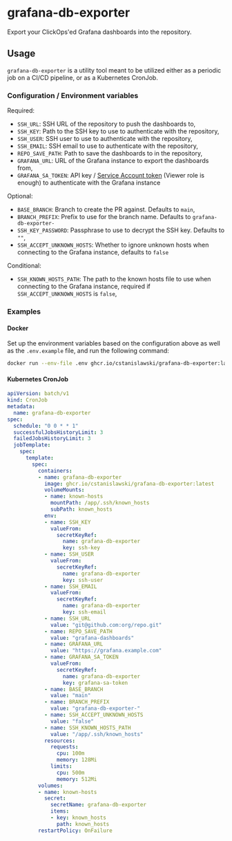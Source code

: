 # grafana-db-exporter

Export your ClickOps'ed Grafana dashboards into the repository.

## Usage

`grafana-db-exporter` is a utility tool meant to be utilized either as a periodic job on a CI/CD pipeline, or as a Kubernetes CronJob.

### Configuration / Environment variables

Required:

- `SSH_URL`: SSH URL of the repository to push the dashboards to,
- `SSH_KEY`: Path to the SSH key to use to authenticate with the repository,
- `SSH_USER`: SSH user to use to authenticate with the repository,
- `SSH_EMAIL`: SSH email to use to authenticate with the repository,
- `REPO_SAVE_PATH`: Path to save the dashboards to in the repository,
- `GRAFANA_URL`: URL of the Grafana instance to export the dashboards from,
- `GRAFANA_SA_TOKEN`: API key / [Service Account token](https://grafana.com/docs/grafana/latest/administration/service-accounts/) (Viewer role is enough) to authenticate with the Grafana instance

Optional:

- `BASE_BRANCH`: Branch to create the PR against. Defaults to `main`,
- `BRANCH_PREFIX`: Prefix to use for the branch name. Defaults to `grafana-db-exporter-`
- `SSH_KEY_PASSWORD`: Passphrase to use to decrypt the SSH key. Defaults to `""`,
- `SSH_ACCEPT_UNKNOWN_HOSTS`: Whether to ignore unknown hosts when connecting to the Grafana instance, defaults to `false`

Conditional:

- `SSH_KNOWN_HOSTS_PATH`: The path to the known hosts file to use when connecting to the Grafana instance, required if `SSH_ACCEPT_UNKNOWN_HOSTS` is `false`,

### Examples

#### Docker

Set up the environment variables based on the configuration above as well as the `.env.example` file, and run the following command:

```bash
docker run --env-file .env ghcr.io/cstanislawski/grafana-db-exporter:latest
```

#### Kubernetes CronJob

```yaml
apiVersion: batch/v1
kind: CronJob
metadata:
  name: grafana-db-exporter
spec:
  schedule: "0 0 * * 1"
  successfulJobsHistoryLimit: 3
  failedJobsHistoryLimit: 3
  jobTemplate:
    spec:
      template:
        spec:
          containers:
          - name: grafana-db-exporter
            image: ghcr.io/cstanislawski/grafana-db-exporter:latest
            volumeMounts:
            - name: known-hosts
              mountPath: /app/.ssh/known_hosts
              subPath: known_hosts
            env:
            - name: SSH_KEY
              valueFrom:
                secretKeyRef:
                  name: grafana-db-exporter
                  key: ssh-key
            - name: SSH_USER
              valueFrom:
                secretKeyRef:
                  name: grafana-db-exporter
                  key: ssh-user
            - name: SSH_EMAIL
              valueFrom:
                secretKeyRef:
                  name: grafana-db-exporter
                  key: ssh-email
            - name: SSH_URL
              value: "git@github.com:org/repo.git"
            - name: REPO_SAVE_PATH
              value: "grafana-dashboards"
            - name: GRAFANA_URL
              value: "https://grafana.example.com"
            - name: GRAFANA_SA_TOKEN
              valueFrom:
                secretKeyRef:
                  name: grafana-db-exporter
                  key: grafana-sa-token
            - name: BASE_BRANCH
              value: "main"
            - name: BRANCH_PREFIX
              value: "grafana-db-exporter-"
            - name: SSH_ACCEPT_UNKNOWN_HOSTS
              value: "false"
            - name: SSH_KNOWN_HOSTS_PATH
              value: "/app/.ssh/known_hosts"
            resources:
              requests:
                cpu: 100m
                memory: 128Mi
              limits:
                cpu: 500m
                memory: 512Mi
          volumes:
          - name: known-hosts
            secret:
              secretName: grafana-db-exporter
              items:
              - key: known_hosts
                path: known_hosts
          restartPolicy: OnFailure
```
